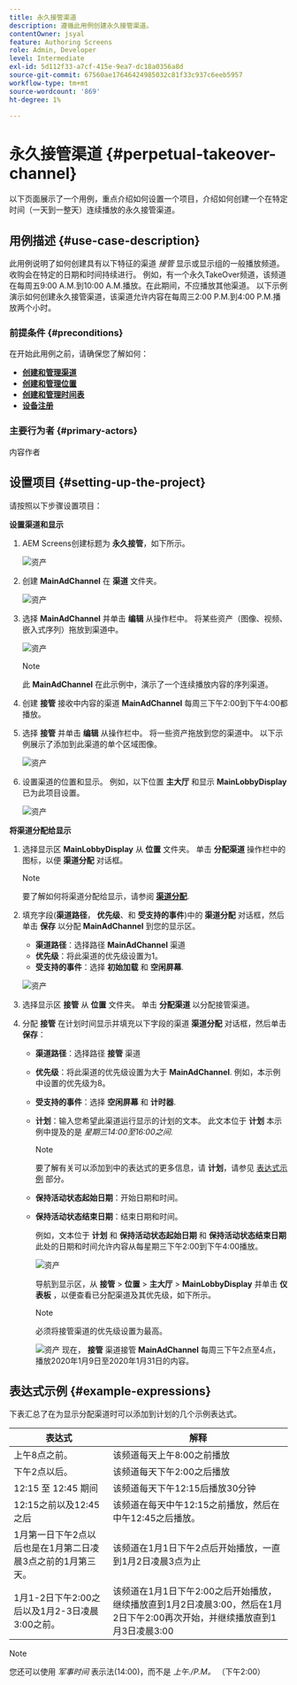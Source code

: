 ```yaml
---
title: 永久接管渠道
description: 遵循此用例创建永久接管渠道。
contentOwner: jsyal
feature: Authoring Screens
role: Admin, Developer
level: Intermediate
exl-id: 5d112f33-a7cf-415e-9ea7-dc18a0356a8d
source-git-commit: 67560ae17646424985032c81f33c937c6eeb5957
workflow-type: tm+mt
source-wordcount: '869'
ht-degree: 1%

---
```


# 永久接管渠道 {#perpetual-takeover-channel}

以下页面展示了一个用例，重点介绍如何设置一个项目，介绍如何创建一个在特定时间（一天到一整天）连续播放的永久接管渠道。

## 用例描述 {#use-case-description}

此用例说明了如何创建具有以下特征的渠道 *接管* 显示或显示组的一般播放频道。 收购会在特定的日期和时间持续进行。
例如，有一个永久TakeOver频道，该频道在每周五9:00 A.M.到10:00 A.M.播放。在此期间，不应播放其他渠道。 以下示例演示如何创建永久接管渠道，该渠道允许内容在每周三2:00 P.M.到4:00 P.M.播放两个小时。

### 前提条件 {#preconditions}

在开始此用例之前，请确保您了解如何：

* **[创建和管理渠道](managing-channels.md)**
* **[创建和管理位置](managing-locations.md)**
* **[创建和管理时间表](managing-schedules.md)**
* **[设备注册](device-registration.md)**

### 主要行为者 {#primary-actors}

内容作者

## 设置项目 {#setting-up-the-project}

请按照以下步骤设置项目：

**设置渠道和显示**

1. AEM Screens创建标题为 **永久接管**，如下所示。

   ![资产](assets/p_usecase1.png)

1. 创建 **MainAdChannel** 在 **渠道** 文件夹。

   ![资产](assets/p_usecase2.png)

1. 选择 **MainAdChannel** 并单击 **编辑** 从操作栏中。 将某些资产（图像、视频、嵌入式序列）拖放到渠道中。

   ![资产](assets/p_usecase3.png)


   >[!NOTE]
   >此 **MainAdChannel** 在此示例中，演示了一个连续播放内容的序列渠道。

1. 创建 **接管** 接收中内容的渠道 **MainAdChannel** 每周三下午2:00到下午4:00都播放。

1. 选择 **接管** 并单击 **编辑** 从操作栏中。 将一些资产拖放到您的渠道中。 以下示例展示了添加到此渠道的单个区域图像。

   ![资产](assets/p_usecase4.png)

1. 设置渠道的位置和显示。 例如，以下位置 **主大厅** 和显示 **MainLobbyDisplay** 已为此项目设置。

   ![资产](assets/p_usecase5.png)

**将渠道分配给显示**

1. 选择显示区 **MainLobbyDisplay** 从 **位置** 文件夹。 单击 **分配渠道** 操作栏中的图标，以便 **渠道分配** 对话框。

   >[!NOTE]
   >要了解如何将渠道分配给显示，请参阅 **[渠道分配](channel-assignment.md)**.

1. 填充字段(**渠道路径**， **优先级**、和 **受支持的事件**)中的 **渠道分配** 对话框，然后单击 **保存** 以分配 **MainAdChannel** 到您的显示区。

   * **渠道路径**：选择路径 **MainAdChannel** 渠道
   * **优先级**：将此渠道的优先级设置为1。
   * **受支持的事件**：选择 **初始加载** 和 **空闲屏幕**.

   ![资产](assets/p_usecase6.png)

1. 选择显示区 **接管** 从 **位置** 文件夹。 单击 **分配渠道** 以分配接管渠道。

1. 分配 **接管** 在计划时间显示并填充以下字段的渠道 **渠道分配** 对话框，然后单击 **保存**：

   * **渠道路径**：选择路径 **接管** 渠道
   * **优先级**：将此渠道的优先级设置为大于 **MainAdChannel**. 例如，本示例中设置的优先级为8。
   * **受支持的事件**：选择 **空闲屏幕** 和 **计时器**.
   * **计划**：输入您希望此渠道运行显示的计划的文本。 此文本位于 **计划** 本示例中提及的是 *星期三14:00至16:00之间*.

     >[!NOTE]
     >要了解有关可以添加到中的表达式的更多信息，请 **计划**，请参见 [表达式示例](#example-expressions) 部分。
   * **保持活动状态起始日期**：开始日期和时间。
   * **保持活动状态结束日期**：结束日期和时间。

     例如，文本位于 **计划** 和 **保持活动状态起始日期** 和 **保持活动状态结束日期** 此处的日期和时间允许内容从每星期三下午2:00到下午4:00播放。


     ![资产](assets/p_usecase7.png)

     导航到显示区，从 **接管** > **位置** > **主大厅** > **MainLobbyDisplay** 并单击 **仪表板** ，以便查看已分配渠道及其优先级，如下所示。

     >[!NOTE]
     >必须将接管渠道的优先级设置为最高。

     ![资产](assets/p_usecase8.png)
现在， **接管** 渠道接管 **MainAdChannel** 每周三下午2点至4点，播放2020年1月9日至2020年1月31日的内容。

## 表达式示例 {#example-expressions}

下表汇总了在为显示分配渠道时可以添加到计划的几个示例表达式。

| **表达式** | **解释** |
|---|---|
| 上午8点之前。 | 该频道每天上午8:00之前播放 |
| 下午2点以后。 | 该频道每天下午2:00之后播放 |
| 12:15 至 12:45 期间 | 该频道每天下午12:15后播放30分钟 |
| 12:15之前以及12:45之后 | 该频道在每天中午12:15之前播放，然后在中午12:45之后播放。 |
| 1月第一日下午2点以后也是在1月第二日凌晨3点之前的1月第三天。 | 该频道在1月1日下午2点后开始播放，一直到1月2日凌晨3点为止 |
| 1月1-2日下午2:00之后以及1月2-3日凌晨3:00之前。 | 该频道在1月1日下午2:00之后开始播放，继续播放直到1月2日凌晨3:00，然后在1月2日下午2:00再次开始，并继续播放直到1月3日凌晨3:00 |

>[!NOTE]
>
>您还可以使用 _军事时间_ 表示法(14:00)，而不是 *上午./P.M。* （下午2:00）

